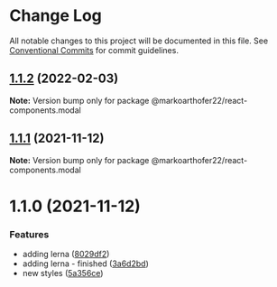 # Change Log

All notable changes to this project will be documented in this file.
See [Conventional Commits](https://conventionalcommits.org) for commit guidelines.

## [1.1.2](https://github.com/markoarthofer22/react-components/compare/@markoarthofer22/react-components.modal@1.1.1...@markoarthofer22/react-components.modal@1.1.2) (2022-02-03)

**Note:** Version bump only for package @markoarthofer22/react-components.modal





## [1.1.1](https://github.com/markoarthofer22/react-components/compare/@markoarthofer22/react-components.modal@1.1.0...@markoarthofer22/react-components.modal@1.1.1) (2021-11-12)

**Note:** Version bump only for package @markoarthofer22/react-components.modal





# 1.1.0 (2021-11-12)


### Features

* adding lerna ([8029df2](https://github.com/markoarthofer22/react-components/commit/8029df269418d941a0a44f5d92a65dbe5fd854cf))
* adding lerna - finished ([3a6d2bd](https://github.com/markoarthofer22/react-components/commit/3a6d2bd05ae4ea91d1150b5d94d9097c94206911))
* new styles ([5a356ce](https://github.com/markoarthofer22/react-components/commit/5a356ce259591a4a04c9da246c1f6b280b7287f3))
